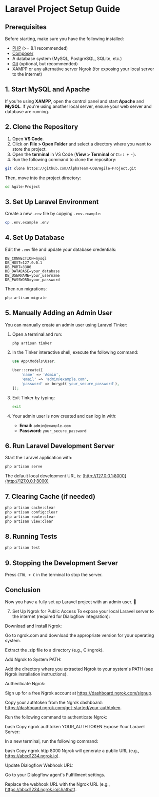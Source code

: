 # Laravel Project Setup Guide

## Prerequisites
Before starting, make sure you have the following installed:

- [PHP](https://www.php.net/downloads.php) (>= 8.1 recommended)
- [Composer](https://getcomposer.org/download/)
- A database system (MySQL, PostgreSQL, SQLite, etc.)
- [Git](https://git-scm.com/downloads) (optional, but recommended)
- [XAMPP](https://www.apachefriends.org/) or any alternative server
Ngrok (for exposing your local server to the internet)
## 1. Start MySQL and Apache
If you're using **XAMPP**, open the control panel and start **Apache** and **MySQL**.
If you're using another local server, ensure your web server and database are running.

## 2. Clone the Repository
1. Open **VS Code**.
2. Click on **File > Open Folder** and select a directory where you want to store the project.
3. Open the **terminal** in VS Code (**View > Terminal** or `Ctrl + ~`).
4. Run the following command to clone the repository:

```sh
git clone https://github.com/AlphaTeam-UOB/Agile-Project.git
```

Then, move into the project directory:

```sh
cd Agile-Project
```

## 3. Set Up Laravel Environment
Create a new `.env` file by copying `.env.example`:

```sh
cp .env.example .env
```

## 4. Set Up Database
Edit the `.env` file and update your database credentials:

```env
DB_CONNECTION=mysql
DB_HOST=127.0.0.1
DB_PORT=3306
DB_DATABASE=your_database
DB_USERNAME=your_username
DB_PASSWORD=your_password
```

Then run migrations:

```sh
php artisan migrate
```

## 5. Manually Adding an Admin User
You can manually create an admin user using Laravel Tinker:

1. Open a terminal and run:
   ```sh
   php artisan tinker
   ```

2. In the Tinker interactive shell, execute the following command:
   ```php
   use App\Models\User;

   User::create([
       'name' => 'Admin',
       'email' => 'admin@example.com',
       'password' => bcrypt('your_secure_password'),
   ]);
   ```

3. Exit Tinker by typing:
   ```sh
   exit
   ```

4. Your admin user is now created and can log in with:
   - **Email:** `admin@example.com`
   - **Password:** `your_secure_password`

## 6. Run Laravel Development Server
Start the Laravel application with:

```sh
php artisan serve
```

The default local development URL is: [http://127.0.0.1:8000](http://127.0.0.1:8000)

## 7. Clearing Cache (if needed)
```sh
php artisan cache:clear
php artisan config:clear
php artisan route:clear
php artisan view:clear
```

## 8. Running Tests
```sh
php artisan test
```

## 9. Stopping the Development Server
Press `CTRL + C` in the terminal to stop the server.

## Conclusion
Now you have a fully set up Laravel project with an admin user. 🎉

7. Set Up Ngrok for Public Access
To expose your local Laravel server to the internet (required for Dialogflow integration):

Download and Install Ngrok:

Go to ngrok.com and download the appropriate version for your operating system.

Extract the .zip file to a directory (e.g., C:\ngrok).

Add Ngrok to System PATH:

Add the directory where you extracted Ngrok to your system's PATH (see Ngrok installation instructions).

Authenticate Ngrok:

Sign up for a free Ngrok account at https://dashboard.ngrok.com/signup.

Copy your authtoken from the Ngrok dashboard: https://dashboard.ngrok.com/get-started/your-authtoken.

Run the following command to authenticate Ngrok:

bash
Copy
ngrok authtoken YOUR_AUTHTOKEN
Expose Your Laravel Server:

In a new terminal, run the following command:

bash
Copy
ngrok http 8000
Ngrok will generate a public URL (e.g., https://abcd1234.ngrok.io).

Update Dialogflow Webhook URL:

Go to your Dialogflow agent's Fulfillment settings.

Replace the webhook URL with the Ngrok URL (e.g., https://abcd1234.ngrok.io/chatbot).